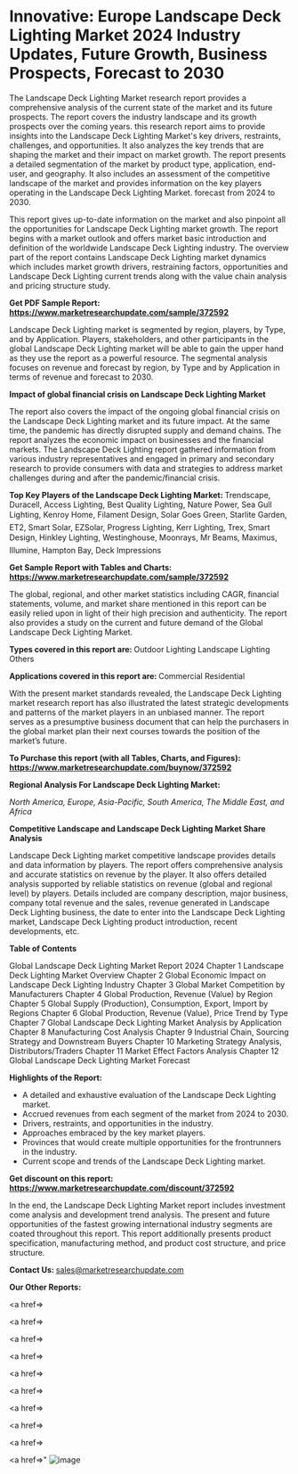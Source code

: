 # Innovative: Europe Landscape Deck Lighting Market 2024 Industry Updates, Future Growth, Business Prospects, Forecast to 2030

The Landscape Deck Lighting Market research report provides a comprehensive analysis of the current state of the market and its future prospects. The report covers the industry landscape and its growth prospects over the coming years. this research report aims to provide insights into the Landscape Deck Lighting Market's key drivers, restraints, challenges, and opportunities. It also analyzes the key trends that are shaping the market and their impact on market growth. The report presents a detailed segmentation of the market by product type, application, end-user, and geography. It also includes an assessment of the competitive landscape of the market and provides information on the key players operating in the Landscape Deck Lighting Market. forecast from 2024 to 2030.

This report gives up-to-date information on the market and also pinpoint all the opportunities for Landscape Deck Lighting market growth. The report begins with a market outlook and offers market basic introduction and definition of the worldwide Landscape Deck Lighting industry. The overview part of the report contains Landscape Deck Lighting market dynamics which includes market growth drivers, restraining factors, opportunities and Landscape Deck Lighting current trends along with the value chain analysis and pricing structure study.

<strong><b>Get PDF Sample Report: <a href=https://www.marketresearchupdate.com/sample/372592>https://www.marketresearchupdate.com/sample/372592</a></b></strong>

Landscape Deck Lighting market is segmented by region, players, by Type, and by Application. Players, stakeholders, and other participants in the global Landscape Deck Lighting market will be able to gain the upper hand as they use the report as a powerful resource. The segmental analysis focuses on revenue and forecast by region, by Type and by Application in terms of revenue and forecast to 2030.

<strong><b>Impact of global financial crisis on Landscape Deck Lighting Market</b></strong>

The report also covers the impact of the ongoing global financial crisis on the Landscape Deck Lighting market and its future impact. At the same time, the pandemic has directly disrupted supply and demand chains. The report analyzes the economic impact on businesses and the financial markets. The Landscape Deck Lighting report gathered information from various industry representatives and engaged in primary and secondary research to provide consumers with data and strategies to address market challenges during and after the pandemic/financial crisis.

<strong><b>Top Key Players of the Landscape Deck Lighting Market:
</b></strong>Trendscape, Duracell, Access Lighting, Best Quality Lighting, Nature Power, Sea Gull Lighting, Kenroy Home, Filament Design, Solar Goes Green, Starlite Garden, ET2, Smart Solar, EZSolar, Progress Lighting, Kerr Lighting, Trex, Smart Design, Hinkley Lighting, Westinghouse, Moonrays, Mr Beams, Maximus, Illumine, Hampton Bay, Deck Impressions<strong><b>
</b></strong>

<strong><b>Get Sample Report with Tables and Charts: <a href=https://www.marketresearchupdate.com/sample/372592>https://www.marketresearchupdate.com/sample/372592</a></b></strong>

The global, regional, and other market statistics including CAGR, financial statements, volume, and market share mentioned in this report can be easily relied upon in light of their high precision and authenticity. The report also provides a study on the current and future demand of the Global Landscape Deck Lighting Market.

<strong><b>Types covered in this report are:
</b></strong>Outdoor Lighting
Landscape Lighting
Others<strong><b>
</b></strong>

<strong><b>Applications covered in this report are:
</b></strong>Commercial
Residential<strong><b>
</b></strong>

With the present market standards revealed, the Landscape Deck Lighting market research report has also illustrated the latest strategic developments and patterns of the market players in an unbiased manner. The report serves as a presumptive business document that can help the purchasers in the global market plan their next courses towards the position of the market’s future.

<strong><b>To Purchase this report (with all Tables, Charts, and Figures): <a href=https://www.marketresearchupdate.com/buynow/372592>https://www.marketresearchupdate.com/buynow/372592</a></b></strong>

<strong><b>Regional Analysis For Landscape Deck Lighting Market:</b></strong>

<em><i>North America, Europe, Asia-Pacific, South America, The Middle East, and Africa</i></em>

<strong><b>Competitive Landscape and Landscape Deck Lighting Market Share Analysis</b></strong>

Landscape Deck Lighting market competitive landscape provides details and data information by players. The report offers comprehensive analysis and accurate statistics on revenue by the player. It also offers detailed analysis supported by reliable statistics on revenue (global and regional level) by players. Details included are company description, major business, company total revenue and the sales, revenue generated in Landscape Deck Lighting business, the date to enter into the Landscape Deck Lighting market, Landscape Deck Lighting product introduction, recent developments, etc.

<strong><b>Table of Contents</b></strong>

Global Landscape Deck Lighting Market Report 2024
Chapter 1 Landscape Deck Lighting Market Overview
Chapter 2 Global Economic Impact on Landscape Deck Lighting Industry
Chapter 3 Global Market Competition by Manufacturers
Chapter 4 Global Production, Revenue (Value) by Region
Chapter 5 Global Supply (Production), Consumption, Export, Import by Regions
Chapter 6 Global Production, Revenue (Value), Price Trend by Type
Chapter 7 Global Landscape Deck Lighting Market Analysis by Application
Chapter 8 Manufacturing Cost Analysis
Chapter 9 Industrial Chain, Sourcing Strategy and Downstream Buyers
Chapter 10 Marketing Strategy Analysis, Distributors/Traders
Chapter 11 Market Effect Factors Analysis
Chapter 12 Global Landscape Deck Lighting Market Forecast

<strong><b>Highlights of the Report:</b></strong>

- A detailed and exhaustive evaluation of the Landscape Deck Lighting market.
- Accrued revenues from each segment of the market from 2024 to 2030.
- Drivers, restraints, and opportunities in the industry.
- Approaches embraced by the key market players.
- Provinces that would create multiple opportunities for the frontrunners in the industry.
- Current scope and trends of the Landscape Deck Lighting market.

<strong><b>Get discount on this report: <a href=https://www.marketresearchupdate.com/discount/372592>https://www.marketresearchupdate.com/discount/372592</a></b></strong>

In the end, the Landscape Deck Lighting Market report includes investment come analysis and development trend analysis. The present and future opportunities of the fastest growing international industry segments are coated throughout this report. This report additionally presents product specification, manufacturing method, and product cost structure, and price structure.

<strong><b>Contact Us:
</b></strong>sales@marketresearchupdate.com

<strong>Our Other Reports:</strong>

<a href=></a>

<a href=></a>

<a href=></a>

<a href=></a>

<a href=></a>

<a href=></a>

<a href=></a>

<a href=></a>

<a href=></a>

<a href=></a>"
![image](https://github.com/Gayatrikarjule/Market-Analysis-360/assets/97346546/21bef759-7109-4a2b-b60f-4ce4132e4d78)

